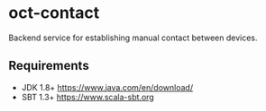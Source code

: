 # oct-contact
Backend service for establishing manual contact between devices.

## Requirements
- JDK 1.8+ <https://www.java.com/en/download/>
- SBT 1.3+ <https://www.scala-sbt.org>
